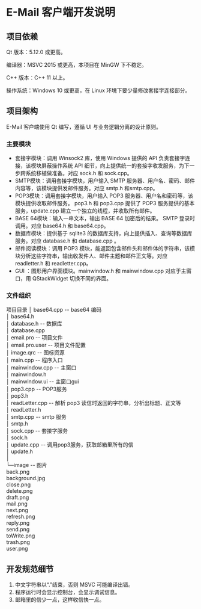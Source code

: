 # E-Mail 客户端开发说明

## 项目依赖

Qt 版本：5.12.0 或更高。

编译器：MSVC 2015 或更高，本项目在 MinGW 下不稳定。

C++ 版本：C++ 11 以上。

操作系统：Windows 10 或更高，在 Linux 环境下要少量修改套接字连接部分。

## 项目架构

E-Mail 客户端使用 Qt 编写，遵循 UI 与业务逻辑分离的设计原则。

### 主要模块

- 套接字模块：调用 Winsock2 库，使用 Windows 提供的 API 负责套接字连接，该模块屏蔽操作系统 API 细节，向上提供统一的套接字收发服务，为下一步跨系统移植做准备。对应 sock.h 和 sock.cpp。
- SMTP模块：调用套接字模块，用户输入 SMTP 服务器、用户名、密码、邮件内容等，该模块提供发邮件服务。对应 smtp.h 和smtp.cpp。
- POP3模块：调用套接字模块，用户输入 POP3 服务器、用户名和密码等，该模块提供收取邮件服务。 pop3.h 和 pop3.cpp 提供了 POP3 服务提供的基本服务，update.cpp 建立一个独立的线程，并收取所有邮件。
- BASE 64模块：输入一串文本，输出 BASE 64 加密后的结果。 SMTP 登录时调用。对应 base64.h 和 base64.cpp。
- 数据库模块：提供基于 sqlite3 的数据库支持，向上提供插入、查询等数据库服务。对应 database.h 和 database.cpp 。
- 邮件阅读模块：调用 POP3 模块，能返回包含邮件头和邮件体的字符串，该模块分析这些字符串，输出收发件人、邮件主题和邮件正文等。对应 readletter.h 和 readletter.cpp。
- GUI ：图形用户界面模块。mainwindow.h 和 mainwindow.cpp 对应于主窗口，用 QStackWidget 切换不同的界面。

### 文件组织

项目目录
│  base64.cpp	-- base64 编码  
│  base64.h	  
│  database.h	-- 数据库  
│  database.cpp	  
│  email.pro	-- 项目文件  
│  email.pro.user	-- 项目文件配置  
│  image.qrc	-- 图标资源  
│  main.cpp	-- 程序入口  
│  mainwindow.cpp	-- 主窗口  
│  mainwindow.h	  
│  mainwindow.ui	-- 主窗口gui  
│  pop3.cpp	-- POP3服务  
│  pop3.h	  
│  readLetter.cpp	-- 解析 pop3 读信时返回的字符串，分析出标题、正文等  
│  readLetter.h  
│  smtp.cpp	-- smtp 服务  
│  smtp.h  
│  sock.cpp	-- 套接字服务  
│  sock.h  
│  update.cpp 	-- 调用pop3服务，获取邮箱里所有的信  
│  update.h  
│  
└─image	-- 图片  
        back.png  
        background.jpg  
        close.png  
        delete.png  
        draft.png  
        mail.png  
        next.png  
        refresh.png  
        reply.png  
        send.png  
        toWrite.png  
        trash.png  
        user.png     

## 开发规范细节

1. 中文字符串以“.”结束，否则 MSVC 可能编译出错。
2. 程序运行时会显示控制台，会显示调试信息。
3. 邮箱里的信少一点，这样收信快一点。